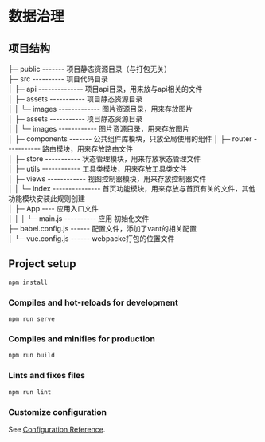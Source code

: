 # 数据治理

## 项目结构

├─ public ------- 项目静态资源目录（与打包无关）   
├─ src ---------- 项目代码目录  
│   ├─ api -------------- 项目api目录，用来放与api相关的文件     
│   ├─ assets ----------- 项目静态资源目录  
│   │    └─ images ------------- 图片资源目录，用来存放图片  
│   ├─ assets ----------- 项目静态资源目录    
│   │     └─ images ------------ 图片资源目录，用来存放图片  
│   ├─ components ------- 公共组件库模块，只放全局使用的组件
│   ├─ router ----------- 路由模块，用来存放路由文件  
│   ├─ store  ----------- 状态管理模块，用来存放状态管理文件  
│   ├─ utils ------------ 工具类模块，用来存放工具类文件  
│   ├─ views ------------ 视图控制器模块，用来存放控制器文件  
│   │   └─ index --------------- 首页功能模块，用来存放与首页有关的文件，其他功能模块安装此规则创建  
│   ├─ App ---- 应用入口文件  
│   │ 
│   └─ main.js ---------- 应用 初始化文件    
├─ babel.config.js ------ 配置文件，添加了vant的相关配置  
│
└─ vue.config.js ------ webpacke打包的位置文件  
## Project setup  
```
npm install
```

### Compiles and hot-reloads for development
```
npm run serve
```

### Compiles and minifies for production
```
npm run build
```

### Lints and fixes files
```
npm run lint
```

### Customize configuration
See [Configuration Reference](https://cli.vuejs.org/config/).
